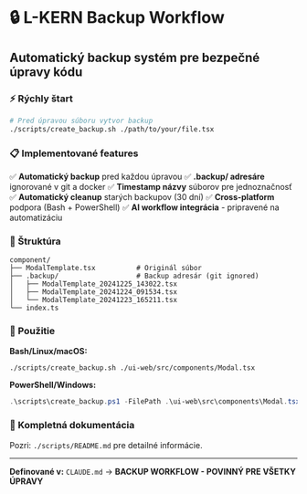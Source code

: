 # 🔒 L-KERN Backup Workflow

## Automatický backup systém pre bezpečné úpravy kódu

### ⚡ Rýchly štart

```bash
# Pred úpravou súboru vytvor backup
./scripts/create_backup.sh ./path/to/your/file.tsx
```

### 📋 Implementované features

✅ **Automatický backup** pred každou úpravou
✅ **.backup/ adresáre** ignorované v git a docker
✅ **Timestamp názvy** súborov pre jednoznačnosť
✅ **Automatický cleanup** starých backupov (30 dní)
✅ **Cross-platform** podpora (Bash + PowerShell)
✅ **AI workflow integrácia** - pripravené na automatizáciu

### 📁 Štruktúra

```
component/
├── ModalTemplate.tsx          # Originál súbor
├── .backup/                   # Backup adresár (git ignored)
│   ├── ModalTemplate_20241225_143022.tsx
│   ├── ModalTemplate_20241224_091534.tsx
│   └── ModalTemplate_20241223_165211.tsx
└── index.ts
```

### 🔧 Použitie

**Bash/Linux/macOS:**
```bash
./scripts/create_backup.sh ./ui-web/src/components/Modal.tsx
```

**PowerShell/Windows:**
```powershell
.\scripts\create_backup.ps1 -FilePath .\ui-web\src\components\Modal.tsx
```

### 📖 Kompletná dokumentácia

Pozri: `./scripts/README.md` pre detailné informácie.

---

**Definované v:** `CLAUDE.md` → **BACKUP WORKFLOW - POVINNÝ PRE VŠETKY ÚPRAVY**
